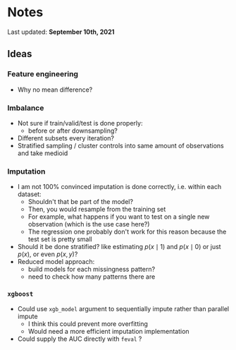 # Notes

Last updated: **September 10th, 2021**

## Ideas

### Feature engineering

- Why no mean difference? 

### Imbalance

- Not sure if train/valid/test is done properly:
  - before or after downsampling?
- Different subsets every iteration?
- Stratified sampling / cluster controls into same amount of observations and take medioid

### Imputation

- I am not 100% convinced imputation is done correctly, i.e. within each dataset:
  - Shouldn't that be part of the model?
  - Then, you would resample from the training set
  - For example, what happens if you want to test on a single new observation (which is the use case here?)
  - The regression one probably don't work for this reason because the test set is pretty small
- Should it be done stratified? like estimating $p(x\mid 1)$ and $p(x\mid 0)$ or just $p(x)$, or even $p(x, y)$?
- Reduced model approach:
  - build models for each missingness pattern? 
  - need to check how many patterns there are

### `xgboost`

- Could use `xgb_model` argument to sequentially impute rather than parallel impute
  - I think this could prevent more overfitting
  - Would need a more efficient imputation implementation
- Could supply the AUC directly with `feval` ?